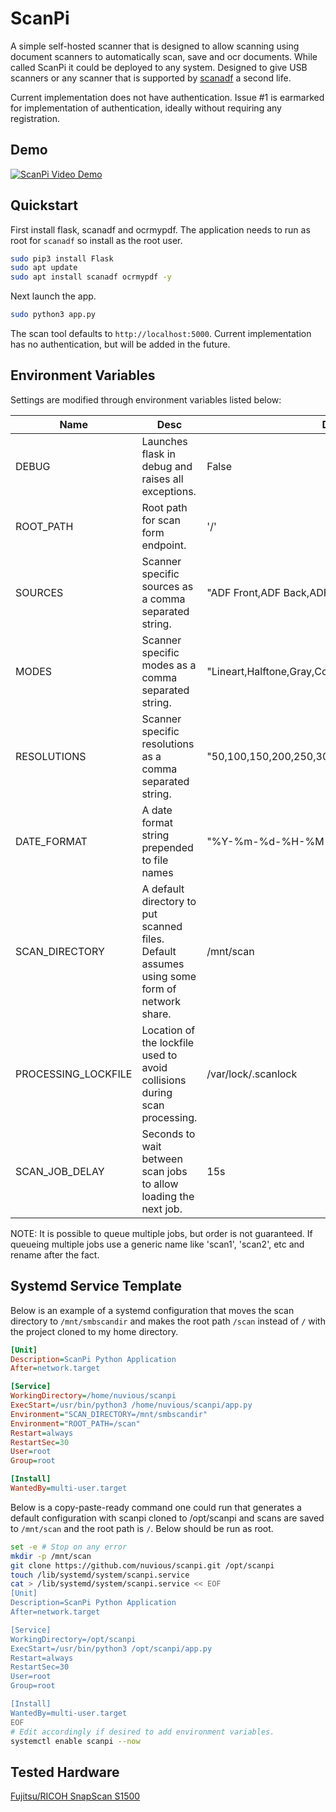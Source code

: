 # ScanPi

A simple self-hosted scanner that is designed to allow scanning using document
scanners to automatically scan, save and ocr documents. While called ScanPi it
could be deployed to any system. Designed to give USB scanners or any scanner
that is supported by [scanadf](https://linux.die.net/man/1/scanadf) a second
life.

Current implementation does not have authentication. Issue #1 is earmarked for
implementation of authentication, ideally without requiring any registration.

## Demo

[![ScanPi Video Demo](http://img.youtube.com/vi/9Ftn02hEa44/0.jpg)](http://www.youtube.com/watch?v=9Ftn02hEa44 "ScanPi Video Demo")

## Quickstart

First install flask, scanadf and ocrmypdf. The application needs to run as root
for `scanadf` so install as the root user.

```bash
sudo pip3 install Flask
sudo apt update
sudo apt install scanadf ocrmypdf -y
```

Next launch the app.

```bash
sudo python3 app.py
```

The scan tool defaults to `http://localhost:5000`. Current implementation has
no authentication, but will be added in the future.

## Environment Variables

Settings are modified through environment variables listed below:

|Name|Desc|Default|
|-|-|-|
|DEBUG|Launches flask in debug and raises all exceptions.|False|
|ROOT_PATH|Root path for scan form endpoint.|'/'|
|SOURCES|Scanner specific sources as a comma separated string.|"ADF Front,ADF Back,ADF Duplex"|
|MODES|Scanner specific modes as a comma separated string.|"Lineart,Halftone,Gray,Color"|
|RESOLUTIONS|Scanner specific resolutions as a comma separated string.|"50,100,150,200,250,300,350,400,450,500,550,600"|
|DATE_FORMAT|A date format string prepended to file names|"%Y-%m-%d-%H-%M-%S"|
|SCAN_DIRECTORY|A default directory to put scanned files. Default assumes using some form of network share.|/mnt/scan|
|PROCESSING_LOCKFILE|Location of the lockfile used to avoid collisions during scan processing.|/var/lock/.scanlock|
|SCAN_JOB_DELAY|Seconds to wait between scan jobs to allow loading the next job.|15s|

NOTE: It is possible to queue multiple jobs, but order is not guaranteed. If
queueing multiple jobs use a generic name like 'scan1', 'scan2', etc and rename
after the fact.

## Systemd Service Template

Below is an example of a systemd configuration that moves the scan directory
to `/mnt/smbscandir` and makes the root path `/scan` instead of `/` with the
project cloned to my home directory.

```ini
[Unit]
Description=ScanPi Python Application
After=network.target

[Service]
WorkingDirectory=/home/nuvious/scanpi
ExecStart=/usr/bin/python3 /home/nuvious/scanpi/app.py
Environment="SCAN_DIRECTORY=/mnt/smbscandir"
Environment="ROOT_PATH=/scan"
Restart=always
RestartSec=30
User=root
Group=root

[Install]
WantedBy=multi-user.target
```

Below is a copy-paste-ready command one could run that generates a default
configuration with scanpi cloned to /opt/scanpi and scans are saved to
`/mnt/scan` and the root path is `/`. Below should be run as root.

```bash
set -e # Stop on any error
mkdir -p /mnt/scan
git clone https://github.com/nuvious/scanpi.git /opt/scanpi
touch /lib/systemd/system/scanpi.service
cat > /lib/systemd/system/scanpi.service << EOF
[Unit]
Description=ScanPi Python Application
After=network.target

[Service]
WorkingDirectory=/opt/scanpi
ExecStart=/usr/bin/python3 /opt/scanpi/app.py
Restart=always
RestartSec=30
User=root
Group=root

[Install]
WantedBy=multi-user.target
EOF
# Edit accordingly if desired to add environment variables.
systemctl enable scanpi --now
```

## Tested Hardware

[Fujitsu/RICOH SnapScan S1500](https://www.pfu.ricoh.com/global/scanners/scansnap/discontinued/s1500/s1500.html)
